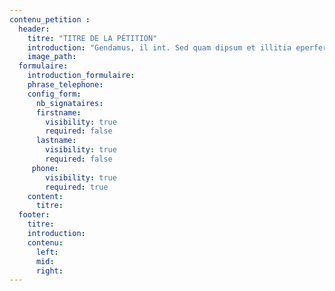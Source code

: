 ```yaml
---
contenu_petition : 
  header:
    titre: "TITRE DE LA PÉTITION"
    introduction: "Gendamus, il int. Sed quam dipsum et illitia eperferum re plitae pellatendus exceaquatus nobitiur ? Qui con nam auta id quia nonsequo mint andebitatus as aut ea dis et vent etur se conessit volorae perio blabo. Et ressit lit ipsa mende sit pelia dolorem con consequam."
    image_path: 
  formulaire:
    introduction_formulaire:
    phrase_telephone:
    config_form:
      nb_signataires:
      firstname:
        visibility: true
        required: false
      lastname:
        visibility: true
        required: false
     phone:
        visibility: true
        required: true
    content:
      titre:
  footer:
    titre:
    introduction:
    contenu:
      left:
      mid:
      right:
---
```

